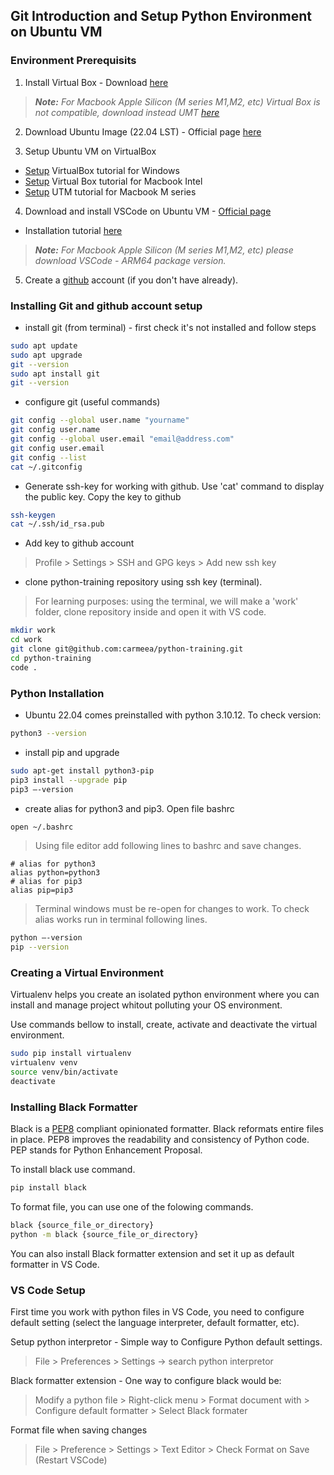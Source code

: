 ## Git Introduction and Setup Python Environment on Ubuntu VM

### Environment Prerequisits
1. Install Virtual Box - Download [here](https://www.virtualbox.org/wiki/Downloads)

> _**Note:** For Macbook Apple Silicon (M series M1,M2, etc) Virtual Box is not compatible,  download instead UMT [here](https://mac.getutm.app/)_

2. Download Ubuntu Image (22.04 LST) - Official page [here](https://ubuntu.com/download/desktop)

3. Setup Ubuntu VM on VirtualBox 
- [Setup](https://www.youtube.com/watch?v=rJ9ysibH768) VirtualBox tutorial for Windows
- [Setup](https://www.youtube.com/watch?v=yL689oca4GA&t=923s) Virtual Box tutorial for Macbook Intel
- [Setup](https://www.youtube.com/watch?v=-TbilYal2_0) UTM tutorial for Macbook M series
  
4. Download and install VSCode on Ubuntu VM - [Official page](https://code.visualstudio.com/download) 
- Installation tutorial [here](https://www.youtube.com/watch?v=-WhRI9eBEYI)
> _**Note:** For Macbook Apple Silicon (M series M1,M2, etc) please download VSCode - ARM64 package version._

5. Create a [github](https://github.com/) account (if you don't have already). 

### Installing Git and github account setup
- install git (from terminal) - first check it's not installed and follow steps
```bash
sudo apt update
sudo apt upgrade
git --version
sudo apt install git
git --version
```
- configure git (useful commands)
```bash
git config --global user.name "yourname"
git config user.name
git config --global user.email "email@address.com"
git config user.email
git config --list
cat ~/.gitconfig
```
- Generate ssh-key for working with github. Use 'cat' command to display the public key. Copy the key to github
```bash
ssh-keygen
cat ~/.ssh/id_rsa.pub
```
- Add key to github account
> Profile > Settings > SSH and GPG keys > Add new ssh key
- clone python-training repository using ssh key (terminal).
> For learning purposes: using the terminal, we will make a 'work' folder, clone repository inside and open it with VS code.
```bash
mkdir work
cd work
git clone git@github.com:carmeea/python-training.git
cd python-training
code .
```

### Python Installation
- Ubuntu 22.04 comes preinstalled with python 3.10.12. To check version:
```bash
python3 --version
```
- install pip and upgrade
```bash
sudo apt-get install python3-pip
pip3 install --upgrade pip
pip3 —-version
```
- create alias for python3 and pip3. Open file bashrc
```bash
open ~/.bashrc
```
> Using file editor add following lines to bashrc and save changes.
```
# alias for python3
alias python=python3
# alias for pip3
alias pip=pip3
```
>Terminal windows must be re-open for changes to work.
To check alias works run in terminal following lines.
```bash
python —-version
pip --version
```

### Creating a Virtual Environment
Virtualenv helps you create an isolated python environment where you can install and manage project whitout polluting your OS environment.

Use commands bellow to install, create, activate and deactivate the virtual environment.
```bash
sudo pip install virtualenv
virtualenv venv
source venv/bin/activate
deactivate
```

### Installing Black Formatter
Black is a [PEP8](https://peps.python.org/pep-0008/) compliant opinionated formatter. Black reformats entire files in place. PEP8 improves the readability and consistency of Python code. PEP stands for Python Enhancement Proposal.

To install black use command.
```bash
pip install black
```
To format file, you can use one of the folowing commands.
```bash
black {source_file_or_directory}
python -m black {source_file_or_directory}
```
You can also install Black formatter extension and set it up as default formatter in VS Code.

### VS Code Setup

First time you work with python files in VS Code, you need to configure default setting (select the language interpreter, default formatter, etc).

Setup python interpretor - Simple way to Configure Python default settings.
   > File > Preferences  > Settings -> search python interpretor
  
Black formatter extension - One way to configure black would be:
   > Modify a python file > Right-click menu > Format document with > Configure default formatter > Select Black formater

Format file when saving changes
   > File > Preference > Settings > Text Editor > Check Format on Save (Restart VSCode)